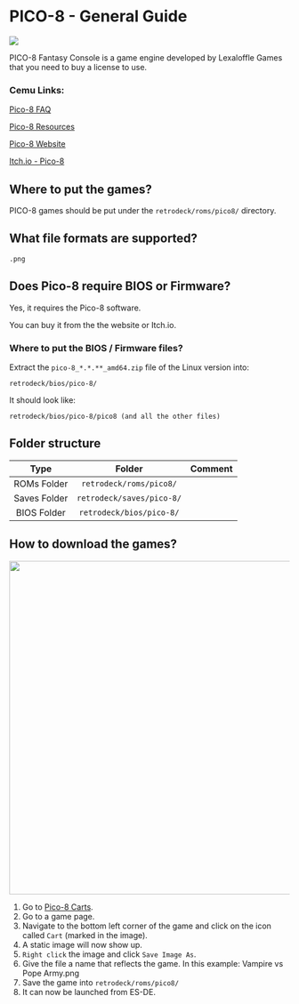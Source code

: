# PICO-8 - General Guide

<img src="../../../wiki_images/logos//pico-8-logo.png">

PICO-8 Fantasy Console is a game engine developed by Lexaloffle Games that you need to buy a license to use.

### Cemu Links:

[Pico-8 FAQ](https://www.lexaloffle.com/pico-8.php?page=faq)

[Pico-8 Resources](https://www.lexaloffle.com/pico-8.php?page=resources)

[Pico-8 Website](https://www.lexaloffle.com/pico-8.php)

[Itch.io - Pico-8](https://lexaloffle.itch.io/pico-8)

## Where to put the games?

PICO-8 games should be put under the `retrodeck/roms/pico8/` directory. 




## What file formats are supported?

```
.png 
```

## Does Pico-8 require BIOS or Firmware?

Yes, it requires the Pico-8 software. 

You can buy it from the the website or Itch.io.

### Where to put the BIOS / Firmware files?

Extract the `pico-8_*.*.**_amd64.zip` file of the Linux version into:

`retrodeck/bios/pico-8/`

It should look like:

`retrodeck/bios/pico-8/pico8 (and all the other files)`

## Folder structure

| Type    | Folder                 |          Comment     | 
|  :---:  | :---:                  |             :---:     |
| ROMs Folder |`retrodeck/roms/pico8/` |                               |  
| Saves Folder |`retrodeck/saves/pico-8/` |                               |  
| BIOS Folder | `retrodeck/bios/pico-8/` |  |

## How to download the games?

<img src="../../../wiki_images/engines/pico-8/pico-8-vampire.png" width="600">

1. Go to [Pico-8 Carts](https://www.lexaloffle.com/bbs/?cat=7&carts_tab=1#mode=carts&sub=2).
2. Go to a game page.
3. Navigate to the bottom left corner of the game and click on the icon called `Cart` (marked in the image).
4. A static image will now show up.
5. `Right click` the image and click `Save Image As`.
6. Give the file a name that reflects the game. In this example: Vampire vs Pope Army.png
7. Save the game into `retrodeck/roms/pico8/` 
8. It can now be launched from ES-DE.
